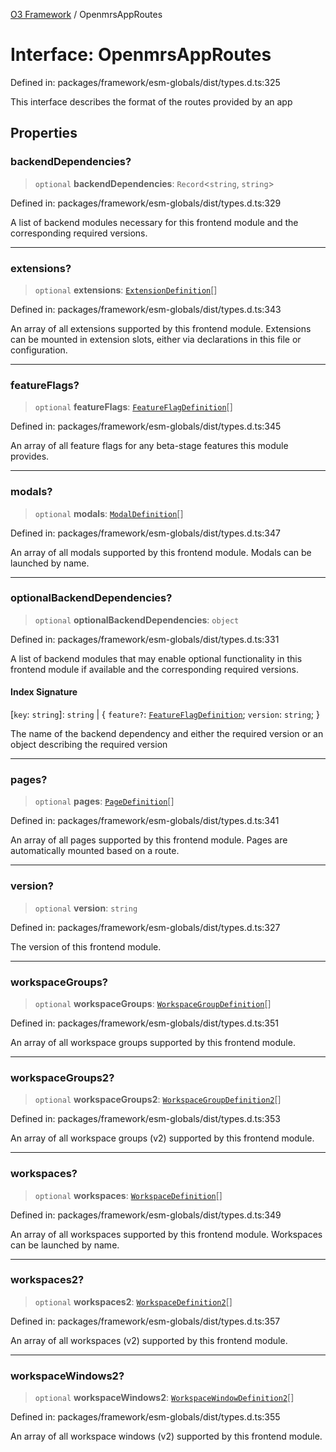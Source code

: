 [O3 Framework](../API.md) / OpenmrsAppRoutes

# Interface: OpenmrsAppRoutes

Defined in: packages/framework/esm-globals/dist/types.d.ts:325

This interface describes the format of the routes provided by an app

## Properties

### backendDependencies?

> `optional` **backendDependencies**: `Record`\<`string`, `string`\>

Defined in: packages/framework/esm-globals/dist/types.d.ts:329

A list of backend modules necessary for this frontend module and the corresponding required versions.

***

### extensions?

> `optional` **extensions**: [`ExtensionDefinition`](../type-aliases/ExtensionDefinition.md)[]

Defined in: packages/framework/esm-globals/dist/types.d.ts:343

An array of all extensions supported by this frontend module. Extensions can be mounted in extension slots, either via declarations in this file or configuration.

***

### featureFlags?

> `optional` **featureFlags**: [`FeatureFlagDefinition`](FeatureFlagDefinition.md)[]

Defined in: packages/framework/esm-globals/dist/types.d.ts:345

An array of all feature flags for any beta-stage features this module provides.

***

### modals?

> `optional` **modals**: [`ModalDefinition`](../type-aliases/ModalDefinition.md)[]

Defined in: packages/framework/esm-globals/dist/types.d.ts:347

An array of all modals supported by this frontend module. Modals can be launched by name.

***

### optionalBackendDependencies?

> `optional` **optionalBackendDependencies**: `object`

Defined in: packages/framework/esm-globals/dist/types.d.ts:331

A list of backend modules that may enable optional functionality in this frontend module if available and the corresponding required versions.

#### Index Signature

\[`key`: `string`\]: `string` \| \{ `feature?`: [`FeatureFlagDefinition`](FeatureFlagDefinition.md); `version`: `string`; \}

The name of the backend dependency and either the required version or an object describing the required version

***

### pages?

> `optional` **pages**: [`PageDefinition`](../type-aliases/PageDefinition.md)[]

Defined in: packages/framework/esm-globals/dist/types.d.ts:341

An array of all pages supported by this frontend module. Pages are automatically mounted based on a route.

***

### version?

> `optional` **version**: `string`

Defined in: packages/framework/esm-globals/dist/types.d.ts:327

The version of this frontend module.

***

### workspaceGroups?

> `optional` **workspaceGroups**: [`WorkspaceGroupDefinition`](WorkspaceGroupDefinition.md)[]

Defined in: packages/framework/esm-globals/dist/types.d.ts:351

An array of all workspace groups supported by this frontend module.

***

### workspaceGroups2?

> `optional` **workspaceGroups2**: [`WorkspaceGroupDefinition2`](WorkspaceGroupDefinition2.md)[]

Defined in: packages/framework/esm-globals/dist/types.d.ts:353

An array of all workspace groups (v2) supported by this frontend module.

***

### workspaces?

> `optional` **workspaces**: [`WorkspaceDefinition`](../type-aliases/WorkspaceDefinition.md)[]

Defined in: packages/framework/esm-globals/dist/types.d.ts:349

An array of all workspaces supported by this frontend module. Workspaces can be launched by name.

***

### workspaces2?

> `optional` **workspaces2**: [`WorkspaceDefinition2`](WorkspaceDefinition2.md)[]

Defined in: packages/framework/esm-globals/dist/types.d.ts:357

An array of all workspaces (v2) supported by this frontend module.

***

### workspaceWindows2?

> `optional` **workspaceWindows2**: [`WorkspaceWindowDefinition2`](WorkspaceWindowDefinition2.md)[]

Defined in: packages/framework/esm-globals/dist/types.d.ts:355

An array of all workspace windows (v2) supported by this frontend module.
